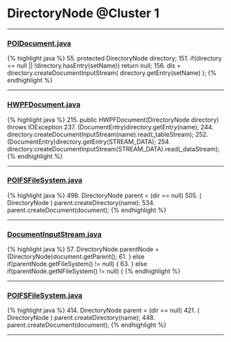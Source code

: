 # DirectoryNode @Cluster 1

***

### [POIDocument.java](https://searchcode.com/codesearch/view/97383067/)
{% highlight java %}
55. protected DirectoryNode directory;
151.    if(directory == null || !directory.hasEntry(setName)) return null;
156.       dis = directory.createDocumentInputStream( directory.getEntry(setName) );
{% endhighlight %}

***

### [HWPFDocument.java](https://searchcode.com/codesearch/view/97383956/)
{% highlight java %}
215. public HWPFDocument(DirectoryNode directory) throws IOException
237.           (DocumentEntry)directory.getEntry(name);
244.   directory.createDocumentInputStream(name).read(_tableStream);
252.         (DocumentEntry)directory.getEntry(STREAM_DATA);
254.     directory.createDocumentInputStream(STREAM_DATA).read(_dataStream);
{% endhighlight %}

***

### [POIFSFileSystem.java](https://searchcode.com/codesearch/view/97397929/)
{% highlight java %}
498. DirectoryNode parent   = (dir == null)
505.         ( DirectoryNode ) parent.createDirectory(name);
534.     parent.createDocument(document);
{% endhighlight %}

***

### [DocumentInputStream.java](https://searchcode.com/codesearch/view/97397924/)
{% highlight java %}
57. DirectoryNode parentNode = (DirectoryNode)document.getParent();
61. } else if(parentNode.getFileSystem() != null) {
63. } else if(parentNode.getNFileSystem() != null) {
{% endhighlight %}

***

### [POIFSFileSystem.java](https://searchcode.com/codesearch/view/15642276/)
{% highlight java %}
414. DirectoryNode parent   = (dir == null)
421.         ( DirectoryNode ) parent.createDirectory(name);
448.     parent.createDocument(document);
{% endhighlight %}

***

